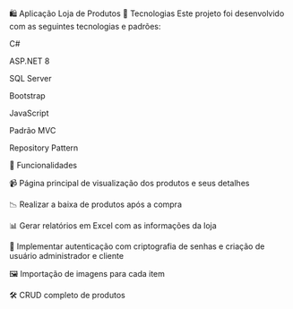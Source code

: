 🛍️ Aplicação Loja de Produtos
🚀 Tecnologias
Este projeto foi desenvolvido com as seguintes tecnologias e padrões:

C#

ASP.NET 8

SQL Server

Bootstrap

JavaScript

Padrão MVC

Repository Pattern

🚀 Funcionalidades

📹 Página principal de visualização dos produtos e seus detalhes

📉 Realizar a baixa de produtos após a compra

📊 Gerar relatórios em Excel com as informações da loja

🔐 Implementar autenticação com criptografia de senhas e criação de usuário administrador e cliente

🖼️ Importação de imagens para cada item

🛠️ CRUD completo de produtos



